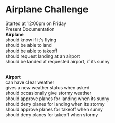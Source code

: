 <h1>Airplane Challenge</h1>

<p>Started at 12:00pm on Friday
<br />Present Documentation
<br /><b>Airplane</b>
  <br />should know if it's flying
  <br />should be able to land
  <br />should be able to takeoff
  <br />should request landing at an airport
  <br />should be landed at requested airport, if its sunny

<br /><b>Airport</b>
  <br />can have clear weather
  <br />gives a new weather status when asked
  <br />should occasionally give stormy weather
  <br />should approve planes for landing when its sunny
  <br />should deny planes for landing when its stormy
  <br />should approve planes for takeoff when sunny
  <br />should deny planes for takeoff when stormy
</p>
